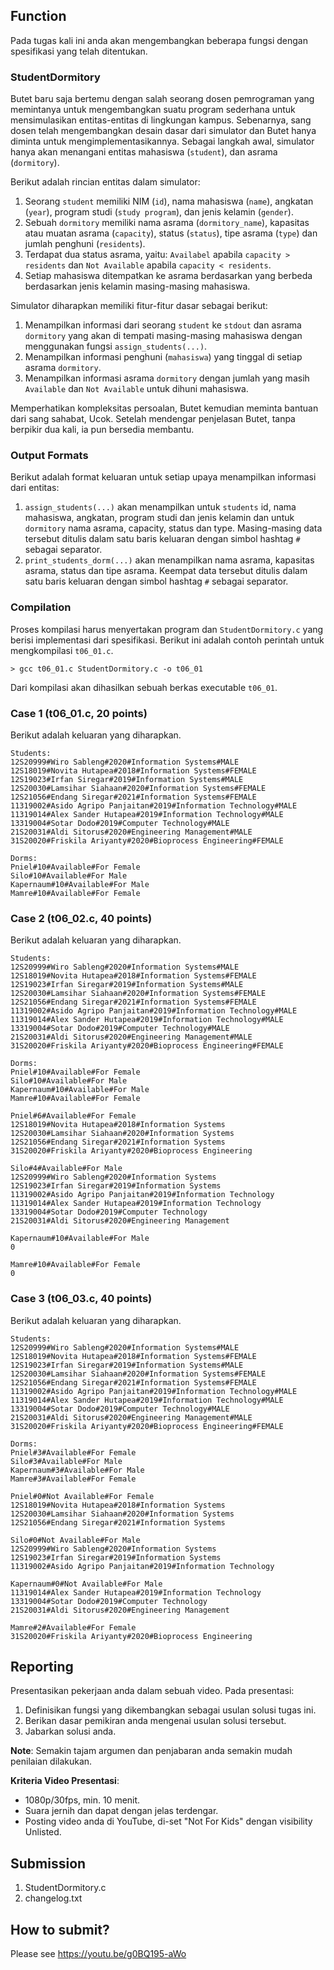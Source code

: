 ## Function
Pada tugas kali ini anda akan mengembangkan beberapa fungsi dengan spesifikasi yang telah ditentukan.

### StudentDormitory
Butet baru saja bertemu dengan salah seorang dosen pemrograman yang memintanya untuk mengembangkan suatu program sederhana untuk mensimulasikan entitas-entitas di lingkungan kampus. Sebenarnya, sang dosen telah mengembangkan desain dasar dari simulator dan Butet hanya diminta untuk mengimplementasikannya. Sebagai langkah awal, simulator hanya akan menangani entitas mahasiswa (```student```), dan asrama (```dormitory```).

Berikut adalah rincian entitas dalam simulator:
1. Seorang ```student``` memiliki NIM (```id```), nama mahasiswa (```name```), angkatan (```year```),  program studi (```study program```), dan jenis kelamin (```gender```).
2. Sebuah ```dormitory``` memiliki nama asrama (```dormitory_name```), kapasitas atau muatan asrama (```capacity```), status (```status```), tipe asrama (```type```) dan jumlah penghuni (```residents```).
3. Terdapat dua status asrama, yaitu: ```Availabel``` apabila ```capacity > residents``` dan ```Not Available``` apabila ```capacity < residents```.
4. Setiap mahasiswa ditempatkan ke asrama berdasarkan yang berbeda berdasarkan jenis kelamin masing-masing mahasiswa. 

Simulator diharapkan memiliki fitur-fitur dasar sebagai berikut:
1. Menampilkan informasi dari seorang ```student``` ke ```stdout``` dan asrama ```dormitory``` yang akan di tempati masing-masing mahasiswa dengan menggunakan fungsi ```assign_students(...)```.
2. Menampilkan informasi penghuni (```mahasiswa```) yang tinggal di setiap asrama ```dormitory```. 
3. Menampilkan informasi  asrama ```dormitory``` dengan jumlah yang masih ```Available``` dan ```Not Available``` untuk dihuni mahasiswa.

Memperhatikan kompleksitas persoalan, Butet kemudian meminta bantuan dari sang sahabat, Ucok. Setelah mendengar penjelasan Butet, tanpa berpikir dua kali, ia pun bersedia membantu.

### Output Formats
Berikut adalah format keluaran untuk setiap upaya menampilkan informasi dari entitas:
1. ```assign_students(...)``` akan menampilkan untuk ```students``` id, nama mahasiswa, angkatan, program studi dan jenis kelamin dan untuk ```dormitory``` nama asrama, capacity, status dan type. Masing-masing data tersebut ditulis dalam satu baris keluaran dengan simbol hashtag ```#``` sebagai separator.
2. ```print_students_dorm(...)``` akan menampilkan nama asrama, kapasitas asrama, status dan tipe asrama. Keempat data tersebut ditulis dalam satu baris keluaran dengan simbol hashtag ```#``` sebagai separator.


### Compilation
Proses kompilasi harus menyertakan program dan ```StudentDormitory.c``` yang berisi implementasi dari spesifikasi. Berikut ini adalah contoh perintah untuk mengkompilasi ```t06_01.c```.
```
> gcc t06_01.c StudentDormitory.c -o t06_01
```
Dari kompilasi akan dihasilkan sebuah berkas executable ```t06_01```.

### Case 1 (t06_01.c, 20 points)
Berikut adalah keluaran yang diharapkan.
```
Students:
12S20999#Wiro Sableng#2020#Information Systems#MALE
12S18019#Novita Hutapea#2018#Information Systems#FEMALE
12S19023#Irfan Siregar#2019#Information Systems#MALE
12S20030#Lamsihar Siahaan#2020#Information Systems#FEMALE
12S21056#Endang Siregar#2021#Information Systems#FEMALE
11319002#Asido Agripo Panjaitan#2019#Information Technology#MALE
11319014#Alex Sander Hutapea#2019#Information Technology#MALE
13319004#Sotar Dodo#2019#Computer Technology#MALE
21S20031#Aldi Sitorus#2020#Engineering Management#MALE
31S20020#Friskila Ariyanty#2020#Bioprocess Engineering#FEMALE

Dorms:
Pniel#10#Available#For Female
Silo#10#Available#For Male
Kapernaum#10#Available#For Male
Mamre#10#Available#For Female

```
### Case 2 (t06_02.c, 40 points)
Berikut adalah keluaran yang diharapkan.
```
Students:
12S20999#Wiro Sableng#2020#Information Systems#MALE
12S18019#Novita Hutapea#2018#Information Systems#FEMALE
12S19023#Irfan Siregar#2019#Information Systems#MALE
12S20030#Lamsihar Siahaan#2020#Information Systems#FEMALE
12S21056#Endang Siregar#2021#Information Systems#FEMALE
11319002#Asido Agripo Panjaitan#2019#Information Technology#MALE
11319014#Alex Sander Hutapea#2019#Information Technology#MALE
13319004#Sotar Dodo#2019#Computer Technology#MALE
21S20031#Aldi Sitorus#2020#Engineering Management#MALE
31S20020#Friskila Ariyanty#2020#Bioprocess Engineering#FEMALE

Dorms:
Pniel#10#Available#For Female
Silo#10#Available#For Male
Kapernaum#10#Available#For Male
Mamre#10#Available#For Female

Pniel#6#Available#For Female
12S18019#Novita Hutapea#2018#Information Systems
12S20030#Lamsihar Siahaan#2020#Information Systems
12S21056#Endang Siregar#2021#Information Systems
31S20020#Friskila Ariyanty#2020#Bioprocess Engineering

Silo#4#Available#For Male
12S20999#Wiro Sableng#2020#Information Systems
12S19023#Irfan Siregar#2019#Information Systems
11319002#Asido Agripo Panjaitan#2019#Information Technology
11319014#Alex Sander Hutapea#2019#Information Technology
13319004#Sotar Dodo#2019#Computer Technology
21S20031#Aldi Sitorus#2020#Engineering Management

Kapernaum#10#Available#For Male
0

Mamre#10#Available#For Female
0

```
### Case 3 (t06_03.c, 40 points)
Berikut adalah keluaran yang diharapkan.
```
Students:
12S20999#Wiro Sableng#2020#Information Systems#MALE
12S18019#Novita Hutapea#2018#Information Systems#FEMALE
12S19023#Irfan Siregar#2019#Information Systems#MALE
12S20030#Lamsihar Siahaan#2020#Information Systems#FEMALE
12S21056#Endang Siregar#2021#Information Systems#FEMALE
11319002#Asido Agripo Panjaitan#2019#Information Technology#MALE
11319014#Alex Sander Hutapea#2019#Information Technology#MALE
13319004#Sotar Dodo#2019#Computer Technology#MALE
21S20031#Aldi Sitorus#2020#Engineering Management#MALE
31S20020#Friskila Ariyanty#2020#Bioprocess Engineering#FEMALE

Dorms:
Pniel#3#Available#For Female
Silo#3#Available#For Male
Kapernaum#3#Available#For Male
Mamre#3#Available#For Female

Pniel#0#Not Available#For Female
12S18019#Novita Hutapea#2018#Information Systems
12S20030#Lamsihar Siahaan#2020#Information Systems
12S21056#Endang Siregar#2021#Information Systems

Silo#0#Not Available#For Male
12S20999#Wiro Sableng#2020#Information Systems
12S19023#Irfan Siregar#2019#Information Systems
11319002#Asido Agripo Panjaitan#2019#Information Technology

Kapernaum#0#Not Available#For Male
11319014#Alex Sander Hutapea#2019#Information Technology
13319004#Sotar Dodo#2019#Computer Technology
21S20031#Aldi Sitorus#2020#Engineering Management

Mamre#2#Available#For Female
31S20020#Friskila Ariyanty#2020#Bioprocess Engineering

```


## Reporting

Presentasikan pekerjaan anda dalam sebuah video. Pada presentasi:
1. Definisikan fungsi yang dikembangkan sebagai usulan solusi tugas ini. 
2. Berikan dasar pemikiran anda mengenai usulan solusi tersebut.
3. Jabarkan solusi anda.

**Note**: Semakin tajam argumen dan penjabaran anda semakin mudah penilaian dilakukan.

**Kriteria Video Presentasi**:
+ 1080p/30fps, min. 10 menit.
+ Suara jernih dan dapat dengan jelas terdengar.
+ Posting video anda di YouTube, di-set "Not For Kids" dengan visibility Unlisted.


## Submission
1. StudentDormitory.c
2. changelog.txt

## How to submit?
Please see https://youtu.be/g0BQ195-aWo
